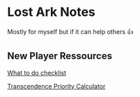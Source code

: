 # Lost Ark Notes

Mostly for myself but if it can help others :+1:

## New Player Ressources

[What to do checklist](notes/new_player_checklist.md)

[Transcendence Priority Calculator](notes/trans_prio_calc.md)
